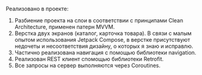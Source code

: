Реализовано в проекте:
1. Разбиение проекта на слои в соответствии с принципами Clean Architecture, применен патерн MVVM.
2. Верстка двух экранов (каталог, карточка товара). В связи с малым опытом использования Jetpack Compose, в верстке присутствуют недочеты и несоответствия дизайну, о которых я знаю и исправлю.
3. Частично реализована навигация с помощью библиотеки navigation.
4. Реализован REST клиент спомощью библиотеки Retrofit.
5. Все запросы на сервер выполняются через Coroutines.
